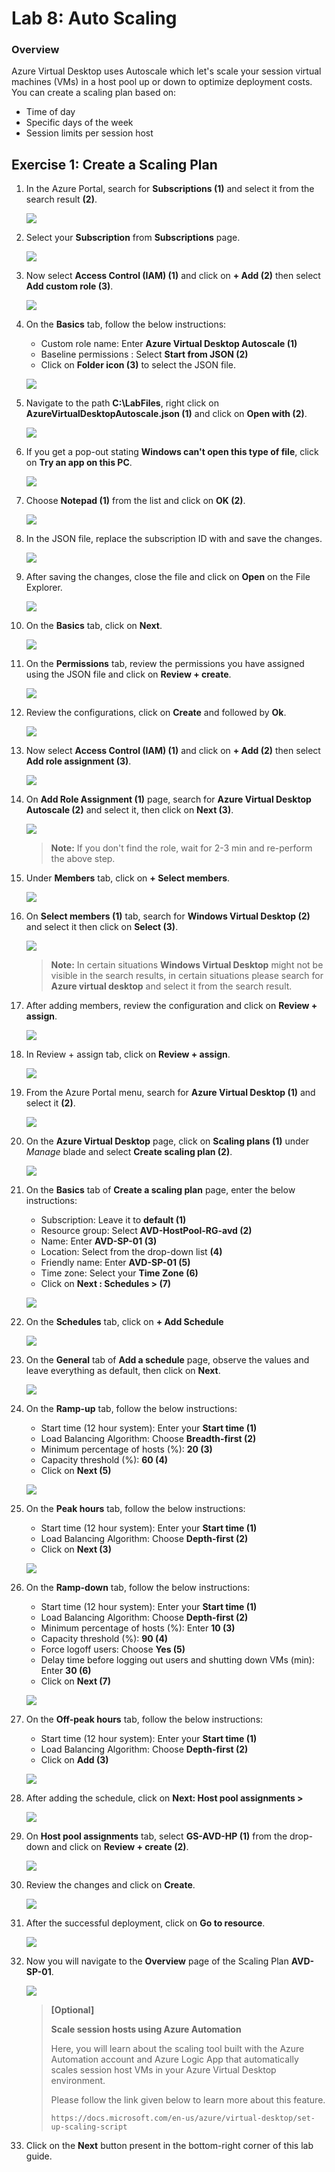 
# Lab 8: Auto Scaling


### Overview

 Azure Virtual Desktop uses Autoscale which let's scale your session virtual machines (VMs) in a host pool up or down to optimize deployment costs. You can create a scaling plan based on:

   - Time of day
   - Specific days of the week
   - Session limits per session host


## Exercise 1: Create a Scaling Plan

1. In the Azure Portal, search for **Subscriptions (1)** and select it from the search result **(2)**.

    ![](../Azure-Virtual-Desktop-v3/media/subscriptions.png)
    
2. Select your **Subscription** from **Subscriptions** page.

   ![](../Azure-Virtual-Desktop-v3/media/sybname.png)
   
3. Now select **Access Control (IAM) (1)** and click on **+ Add (2)** then select **Add custom role (3)**.

    ![](../Azure-Virtual-Desktop-v3/media/customrole1.png)
    
4. On the **Basics** tab, follow the below instructions:

    - Custom role name:  Enter **Azure Virtual Desktop Autoscale (1)**
    - Baseline permissions : Select **Start from JSON (2)**
    - Click on **Folder icon (3)** to select the JSON file.

     ![](../Azure-Virtual-Desktop-v3/media/basicsCR.png)
     
5. Navigate to the path **C:\LabFiles**, right click on **AzureVirtualDesktopAutoscale.json (1)** and click on **Open with (2)**.

    ![](../Azure-Virtual-Desktop-v3/media/openwith.png)
    
 6. If you get a pop-out stating **Windows can't open this type of file**, click on **Try an app on this PC**.

    ![](../Azure-Virtual-Desktop-v3/media/tryanotherapp.png)
    
7. Choose **Notepad (1)** from the list and click on **OK (2)**.

    ![](../Azure-Virtual-Desktop-v3/media/notepad.png)
    
8. In the JSON file, replace the subscription ID with **<inject key="Subscription Name" />** and save the changes.

    ![](../Azure-Virtual-Desktop-v3/media/subid.png)
    
9. After saving the changes, close the file and click on **Open** on the File Explorer.

    ![](../Azure-Virtual-Desktop-v3/media/open.png)
    
10. On the **Basics** tab, click on **Next**.

    ![](../Azure-Virtual-Desktop-v3/media/nextbasics.png)
    
11. On the **Permissions** tab, review the permissions you have assigned using the JSON file and click on **Review + create**.

     ![](../Azure-Virtual-Desktop-v3/media/permissionsreview.png)
     
12. Review the configurations, click on **Create** and followed by **Ok**.

    ![](../Azure-Virtual-Desktop-v3/media/createCR.png)

13. Now select **Access Control (IAM) (1)** and click on **+ Add (2)** then select **Add role assignment (3)**.

    ![](../Azure-Virtual-Desktop-v3/media/IAM.png)
   
14. On **Add Role Assignment (1)** page, search for **Azure Virtual Desktop Autoscale (2)** and select it, then click on **Next (3)**.

    ![](../Azure-Virtual-Desktop-v3/media/AVDrole.png)
   
     >**Note:** If you don't find the role, wait for 2-3 min and re-perform the above step.
   
15. Under **Members** tab, click on **+ Select members**.

    ![](../Azure-Virtual-Desktop-v3/media/selectmem.png)
   
16. On **Select members (1)** tab, search for **Windows Virtual Desktop (2)** and select it then click on **Select (3)**.

    ![](../Azure-Virtual-Desktop-v3/media/WindowsVirtualdesktop1.png)
    
    >**Note:** In certain situations **Windows Virtual Desktop** might not be visible in the search results, in certain situations please search for **Azure virtual desktop** and select it from the search result.
    
17. After adding members, review the configuration and click on **Review + assign**.

    ![](../Azure-Virtual-Desktop-v3/media/assignroleassignment.png)

18. In Review + assign tab, click on **Review + assign**.

    ![](/media-1/Ex8-task1-add1.png)

19. From the Azure Portal menu, search for **Azure Virtual Desktop (1)** and select it **(2)**.

    ![](../Azure-Virtual-Desktop-v3/media/avd2.png)
   
20. On the **Azure Virtual Desktop** page, click on **Scaling plans (1)** under *Manage* blade and select **Create scaling plan (2)**.

    ![](../Azure-Virtual-Desktop-v3/media/csp.png)
   
21. On the **Basics** tab of **Create a scaling plan** page, enter the below instructions:

    - Subscription: Leave it to **default (1)**
    - Resource group: Select **AVD-HostPool-RG-avd (2)**
    - Name: Enter **AVD-SP-01 (3)**
    - Location: Select **<inject key="Region" />** from the drop-down list **(4)**
    - Friendly name: Enter **AVD-SP-01 (5)**
    - Time zone: Select your **Time Zone (6)**
    - Click on **Next : Schedules > (7)**

    ![](../Azure-Virtual-Desktop-v3/media/schedulee.png)

22. On the **Schedules** tab, click on **+ Add Schedule**

    ![](../Azure-Virtual-Desktop-v3/media/addschedulee.png)
   
23. On the **General** tab of **Add a schedule** page, observe the values and leave everything as default, then click on **Next**.

    ![](../Azure-Virtual-Desktop-v3/media/general1.png)
   
24. On the **Ramp-up** tab, follow the below instructions:

    - Start time (12 hour system): Enter your **Start time (1)**
    - Load Balancing Algorithm: Choose **Breadth-first (2)**
    - Minimum percentage of hosts (%): **20 (3)**
    - Capacity threshold (%): **60 (4)**
    - Click on **Next (5)**
    
    ![](../Azure-Virtual-Desktop-v3/media/L8E1S24.png)
   
25. On the **Peak hours** tab, follow the below instructions:

    - Start time (12 hour system): Enter your **Start time (1)**
    - Load Balancing Algorithm: Choose **Depth-first (2)**
    - Click on **Next (3)**
    
    ![](../Azure-Virtual-Desktop-v3/media/L8E1S25.png)
   
26. On the **Ramp-down** tab, follow the below instructions:

     - Start time (12 hour system): Enter your **Start time (1)**
     - Load Balancing Algorithm: Choose **Depth-first (2)**
     - Minimum percentage of hosts (%): Enter **10 (3)**
     - Capacity threshold (%): **90 (4)**
     - Force logoff users: Choose **Yes (5)**
     - Delay time before logging out users and shutting down VMs (min): Enter **30 (6)**
     - Click on **Next (7)**

     ![](../Azure-Virtual-Desktop-v3/media/L8E1S26.png)
   
27. On the **Off-peak hours** tab, follow the below instructions:

     - Start time (12 hour system): Enter your **Start time (1)**
     - Load Balancing Algorithm: Choose **Depth-first (2)**
     - Click on **Add (3)**

     ![](../Azure-Virtual-Desktop-v3/media/L8E1S27.png)
  
28. After adding the schedule, click on **Next: Host pool assignments >**

     ![](../Azure-Virtual-Desktop-v3/media/hpa1.png)
    
29. On **Host pool assignments** tab, select **GS-AVD-HP (1)** from the drop-down and click on **Review + create (2)**.

     ![](media-2/hostpoolassignmnet.png)
     
30. Review the changes and click on **Create**.

     ![](../Azure-Virtual-Desktop-v3/media/spcreate.png)
     
31. After the successful deployment, click on **Go to resource**.

     ![](../Azure-Virtual-Desktop-v3/media/GTR.png)
 
 32. Now you will navigate to the **Overview** page of the Scaling Plan **AVD-SP-01**.

     ![](../Azure-Virtual-Desktop-v3/media/overviewsp.png)
     
     
     
      >**[Optional]**
      >
      >**Scale session hosts using Azure Automation**
      >
      >Here, you will learn about the scaling tool built with the Azure Automation account and Azure Logic App that automatically scales session host VMs in your Azure Virtual Desktop environment. 
      >
      >Please follow the link given below to learn more about this feature. 
      >
      >```https://docs.microsoft.com/en-us/azure/virtual-desktop/set-up-scaling-script```


     
33. Click on the **Next** button present in the bottom-right corner of this lab guide.


